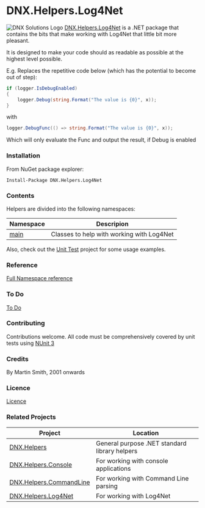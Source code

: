 # DNX.Helpers.Log4Net

![DNX Solutions Logo](http://dnx-solutions.co.uk/favicon-32x32.png)
[DNX.Helpers.Log4Net](http://github.com/martinsmith1968/DNX.Helpers.Log4Net) is a .NET package that contains the bits that make working with Log4Net that little bit more pleasant.

It is designed to make your code should as readable as possible at the highest level possible.

E.g. Replaces the repetitive code below (which has the potential to become out of step):

```csharp
if (logger.IsDebugEnabled)
{
    logger.Debug(string.Format("The value is {0}", x));
}
```

with

```csharp
logger.DebugFunc(() => string.Format("The value is {0}", x));
```

Which will only evaluate the Func and output the result, if Debug is enabled

### Installation

From NuGet package explorer:

`Install-Package DNX.Helpers.Log4Net`

### Contents

Helpers are divided into the following namespaces:

| Namespace | Descripion |
| --- | --- |
| [main](Docs/Log4Net.md) | Classes to help with working with Log4Net |

Also, check out the [Unit Test](Test.DNX.Helpers.Log4Net) project for some usage examples.

### Reference

[Full Namespace reference](Reference/reference.md)

### To Do

[To Do](todo.md)

### Contributing

Contributions welcome. All code must be comprehensively covered by unit tests using [NUnit 3](http://www.nunit.org)

### Credits

By Martin Smith, 2001 onwards

### Licence

[Licence](licence.txt)

### Related Projects

| Project | Location |
| --- | --- |
| [DNX.Helpers](http://github.com/martinsmith1968/DNX.Helpers) | General purpose .NET standard library helpers |
| [DNX.Helpers.Console](http://github.com/martinsmith1968/DNX.Helpers.Console) | For working with console applications |
| [DNX.Helpers.CommandLine](http://github.com/martinsmith1968/DNX.Helpers.CommandLine) | For working with Command Line parsing |
| [DNX.Helpers.Log4Net](http://github.com/martinsmith1968/DNX.Helpers.Log4Net) | For working with Log4Net |
